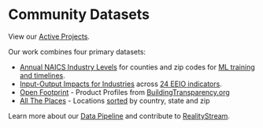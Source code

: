 # Community Datasets

View our [Active Projects](/projects/).

Our work combines four primary datasets:

- [Annual NAICS Industry Levels](https://github.com/ModelEarth/community-data/tree/master/industries/naics/US) for counties and zip codes for [ML training and timelines](https://github.com/ModelEarth/community-timelines/).
- [Input-Output Impacts for Industries](/community/tools/) across [24 EEIO indicators](/localsite/info/).
- [Open Footprint](/OpenFootprint) - Product Profiles from [BuildingTransparency.org](https://BuildingTransparency.org)
- [All The Places](/places/) - Locations [sorted](https://github.com/modelearth/places-data/) by country, state and zip

Learn more about our [Data Pipeline](/data-pipeline/) and contribute to [RealityStream](/RealityStream).